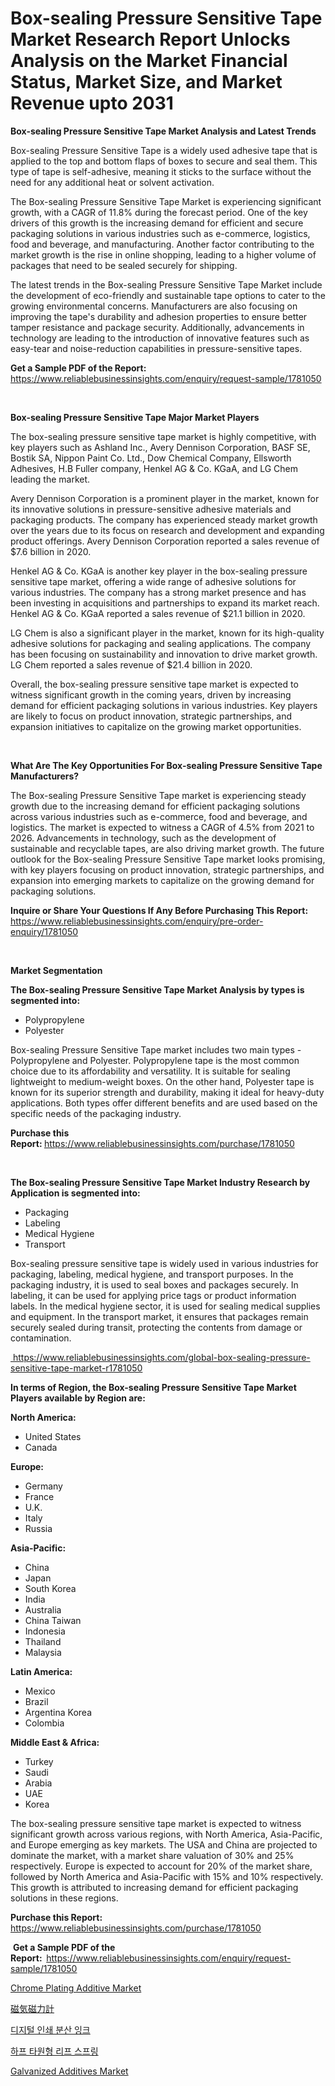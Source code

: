 <p><h1>Box-sealing Pressure Sensitive Tape Market Research Report Unlocks Analysis on the Market Financial Status, Market Size, and Market Revenue upto 2031</h1></p><p><strong>Box-sealing Pressure Sensitive Tape Market Analysis and Latest Trends</strong></p>
<p><p>Box-sealing Pressure Sensitive Tape is a widely used adhesive tape that is applied to the top and bottom flaps of boxes to secure and seal them. This type of tape is self-adhesive, meaning it sticks to the surface without the need for any additional heat or solvent activation.</p><p>The Box-sealing Pressure Sensitive Tape Market is experiencing significant growth, with a CAGR of 11.8% during the forecast period. One of the key drivers of this growth is the increasing demand for efficient and secure packaging solutions in various industries such as e-commerce, logistics, food and beverage, and manufacturing. Another factor contributing to the market growth is the rise in online shopping, leading to a higher volume of packages that need to be sealed securely for shipping.</p><p>The latest trends in the Box-sealing Pressure Sensitive Tape Market include the development of eco-friendly and sustainable tape options to cater to the growing environmental concerns. Manufacturers are also focusing on improving the tape's durability and adhesion properties to ensure better tamper resistance and package security. Additionally, advancements in technology are leading to the introduction of innovative features such as easy-tear and noise-reduction capabilities in pressure-sensitive tapes.</p></p>
<p><strong>Get a Sample PDF of the Report:&nbsp;</strong> <a href="https://www.reliablebusinessinsights.com/enquiry/request-sample/1781050">https://www.reliablebusinessinsights.com/enquiry/request-sample/1781050</a></p>
<p>&nbsp;</p>
<p><strong>Box-sealing Pressure Sensitive Tape Major Market Players</strong></p>
<p><p>The box-sealing pressure sensitive tape market is highly competitive, with key players such as Ashland Inc., Avery Dennison Corporation, BASF SE, Bostik SA, Nippon Paint Co. Ltd., Dow Chemical Company, Ellsworth Adhesives, H.B Fuller company, Henkel AG & Co. KGaA, and LG Chem leading the market.</p><p>Avery Dennison Corporation is a prominent player in the market, known for its innovative solutions in pressure-sensitive adhesive materials and packaging products. The company has experienced steady market growth over the years due to its focus on research and development and expanding product offerings. Avery Dennison Corporation reported a sales revenue of $7.6 billion in 2020.</p><p>Henkel AG & Co. KGaA is another key player in the box-sealing pressure sensitive tape market, offering a wide range of adhesive solutions for various industries. The company has a strong market presence and has been investing in acquisitions and partnerships to expand its market reach. Henkel AG & Co. KGaA reported a sales revenue of $21.1 billion in 2020.</p><p>LG Chem is also a significant player in the market, known for its high-quality adhesive solutions for packaging and sealing applications. The company has been focusing on sustainability and innovation to drive market growth. LG Chem reported a sales revenue of $21.4 billion in 2020.</p><p>Overall, the box-sealing pressure sensitive tape market is expected to witness significant growth in the coming years, driven by increasing demand for efficient packaging solutions in various industries. Key players are likely to focus on product innovation, strategic partnerships, and expansion initiatives to capitalize on the growing market opportunities.</p></p>
<p>&nbsp;</p>
<p><strong>What Are The Key Opportunities For Box-sealing Pressure Sensitive Tape Manufacturers?</strong></p>
<p><p>The Box-sealing Pressure Sensitive Tape market is experiencing steady growth due to the increasing demand for efficient packaging solutions across various industries such as e-commerce, food and beverage, and logistics. The market is expected to witness a CAGR of 4.5% from 2021 to 2026. Advancements in technology, such as the development of sustainable and recyclable tapes, are also driving market growth. The future outlook for the Box-sealing Pressure Sensitive Tape market looks promising, with key players focusing on product innovation, strategic partnerships, and expansion into emerging markets to capitalize on the growing demand for packaging solutions.</p></p>
<p><strong>Inquire or Share Your Questions If Any Before Purchasing This Report:</strong> <a href="https://www.reliablebusinessinsights.com/enquiry/pre-order-enquiry/1781050">https://www.reliablebusinessinsights.com/enquiry/pre-order-enquiry/1781050</a></p>
<p>&nbsp;</p>
<p><strong>Market Segmentation</strong></p>
<p><strong>The Box-sealing Pressure Sensitive Tape Market Analysis by types is segmented into:</strong></p>
<p><ul><li>Polypropylene</li><li>Polyester</li></ul></p>
<p><p>Box-sealing Pressure Sensitive Tape market includes two main types - Polypropylene and Polyester. Polypropylene tape is the most common choice due to its affordability and versatility. It is suitable for sealing lightweight to medium-weight boxes. On the other hand, Polyester tape is known for its superior strength and durability, making it ideal for heavy-duty applications. Both types offer different benefits and are used based on the specific needs of the packaging industry.</p></p>
<p><strong>Purchase this Report:&nbsp;</strong><a href="https://www.reliablebusinessinsights.com/purchase/1781050">https://www.reliablebusinessinsights.com/purchase/1781050</a></p>
<p>&nbsp;</p>
<p><strong>The Box-sealing Pressure Sensitive Tape Market Industry Research by Application is segmented into:</strong></p>
<p><ul><li>Packaging</li><li>Labeling</li><li>Medical Hygiene</li><li>Transport</li></ul></p>
<p><p>Box-sealing pressure sensitive tape is widely used in various industries for packaging, labeling, medical hygiene, and transport purposes. In the packaging industry, it is used to seal boxes and packages securely. In labeling, it can be used for applying price tags or product information labels. In the medical hygiene sector, it is used for sealing medical supplies and equipment. In the transport market, it ensures that packages remain securely sealed during transit, protecting the contents from damage or contamination.</p></p>
<p><a href="https://www.reliablebusinessinsights.com/global-box-sealing-pressure-sensitive-tape-market-r1781050">&nbsp;https://www.reliablebusinessinsights.com/global-box-sealing-pressure-sensitive-tape-market-r1781050</a></p>
<p><strong>In terms of Region, the Box-sealing Pressure Sensitive Tape Market Players available by Region are:</strong></p>
<p>
    <p> <strong> North America: </strong>
        <ul>
            <li>United States</li>
            <li>Canada</li>
        </ul>
        </p> 
    <p> <strong> Europe: </strong>
        <ul>
            <li>Germany</li>
            <li>France</li>
            <li>U.K.</li>
            <li>Italy</li>
            <li>Russia</li>
        </ul>
        </p> 
    <p> <strong> Asia-Pacific: </strong>
        <ul>
            <li>China</li>
            <li>Japan</li>
            <li>South Korea</li>
            <li>India</li>
            <li>Australia</li>
            <li>China Taiwan</li>
            <li>Indonesia</li>
            <li>Thailand</li>
            <li>Malaysia</li>
        </ul>
        </p> 
    <p> <strong> Latin America: </strong>
        <ul>
            <li>Mexico</li>
            <li>Brazil</li>
            <li>Argentina Korea</li>
            <li>Colombia</li>
        </ul>
        </p> 
    <p> <strong> Middle East & Africa: </strong>
        <ul>
            <li>Turkey</li>
            <li>Saudi</li>
            <li>Arabia</li>
            <li>UAE</li>
            <li>Korea</li>
        </ul>
    </p>
    </p>
<p><p>The box-sealing pressure sensitive tape market is expected to witness significant growth across various regions, with North America, Asia-Pacific, and Europe emerging as key markets. The USA and China are projected to dominate the market, with a market share valuation of 30% and 25% respectively. Europe is expected to account for 20% of the market share, followed by North America and Asia-Pacific with 15% and 10% respectively. This growth is attributed to increasing demand for efficient packaging solutions in these regions.</p></p>
<p><strong>Purchase this Report: </strong><a href="https://www.reliablebusinessinsights.com/purchase/1781050">https://www.reliablebusinessinsights.com/purchase/1781050</a></p>
<p>&nbsp;<strong>Get a Sample PDF of the Report:&nbsp;&nbsp;</strong><a href="https://www.reliablebusinessinsights.com/enquiry/request-sample/1781050">https://www.reliablebusinessinsights.com/enquiry/request-sample/1781050</a></p>
<p><strong></strong></p>
<p><p><a href="https://github.com/timeliteaut/Market-Research-Report-List-3/blob/main/chrome-plating-additive-market.md">Chrome Plating Additive Market</a></p><p><a href="https://github.com/bevdtkn4419963/Market-Research-Report-List-2/blob/main/9777227104769.md">磁気磁力計</a></p><p><a href="https://github.com/vsckjg50460/Market-Research-Report-List-2/blob/main/871067498270.md">디지털 인쇄 분산 잉크</a></p><p><a href="https://github.com/GabrielBlanda5656/Market-Research-Report-List-2/blob/main/726951198271.md">하프 타원형 리프 스프링</a></p><p><a href="https://github.com/seekum/Market-Research-Report-List-3/blob/main/galvanized-additives-market.md">Galvanized Additives Market</a></p></p>